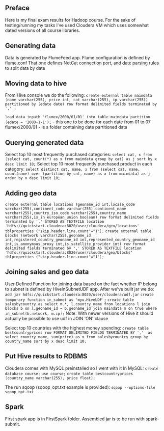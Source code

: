## Preface
Here is my final exam results for Hadoop course. For the sake of testing/running my tasks I've used Cloudera VM which uses somewhat dated versions of all course libraries.

## Generating data
Data is generated by FlumeFeed app. Flume configuration is defined by flume.conf That one defines NetCat connection port, and date parsing rules to split data by date

## Moving data to hive
From Hive console we do the following:
`create external table maindata (name varchar(255), price int, cat varchar(255), ip varchar(255)) partitioned by (edate date) row format delimited fields terminated by ',' ;` 

`load data inpath 'flumex/2000/01/01' into table maindata partition (edate = '2000-1-1');` - this one to be done for each date from 01 to 07
flumex/2000/01 - is a folder containing date partitioned data

## Querying generated data
Select top 10  most frequently purchased categories: `select cat, x from (select cat, count(*) as x from maindata group by cat) as j sort by x desc limit 10;`
Select top 10 most frequently purchased product in each category: `select distinct cat, name, x from (select cat, name, count(name) over (partition by cat, name) as x from maindata) as j order by x desc limit 10;`

## Adding geo data
`create external table locations (geoname_id int,locale_code varchar(255),continent_code varchar(255),continent_name varchar(255),country_iso_code varchar(255),country_name varchar(255),is_in_european_union boolean) row format delimited fields terminated by ',' STORED AS TEXTFILE location 'hdfs://quickstart.cloudera:8020/user/cloudera/geo/locations' tblproperties ("skip.header.line.count"="1");`
`create external table blocks (network varchar(255),geoname_id int,registered_country_geoname_id int,represented_country_geoname_id int,is_anonymous_proxy int,is_satellite_provider int) row format delimited fields terminated by ',' STORED AS TEXTFILE location 'hdfs://quickstart.cloudera:8020/user/cloudera/geo/blocks' tblproperties ("skip.header.line.count"="1");`

## Joining sales and geo data 
User Defined Function for joining data based on the fact whether IP belong to subnet is defined by HiveInSubnetUDF app. After we've built jar we do: 
`add jar hdfs://quickstart.cloudera:8020/user/cloudera/udf.jar`
`create temporary function in_subnet as 'myu.HiveUDF';`
`create table salesbycountry as select m.*, l.country_name from locations l join blocks b on l.geoname_id = b.geoname_id join maindata m on true where in_subnet(b.network, m.ip);`
Note: With newer versions of Hive it should actually be possible to use udf in JOIN 'ON' clause 

Select top 10 countries with the highest money spending: `create table bestcountryprices row FORMAT DELIMITED FIELDS TERMINATED BY ','  as select country_name, sum(price) as x from salesbycountry group by country_name sort by x desc limit 10;`

## Put Hive results to RDBMS
Cloudera comes with MySQL preinstalled so I went with it
In MySQL:
`create database course;`
`use course;` 
`create table bestcountryprices (country_name varchar(255), price float);`

The run sqoop (sqoop_opt.txt example is provided): 
`sqoop --options-file sqoop_opt.txt`

## Spark
First spark app is in FirstSpark folder. Assembled jar is to be run with spark-submit.
